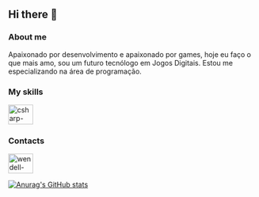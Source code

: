 ## Hi there 👋
### About me

Apaixonado por desenvolvimento e apaixonado por games, hoje eu 
faço o que mais amo, sou um futuro tecnólogo em Jogos Digitais. Estou me 
especializando na área de programação.

### My skills

<a>
<img align="center" alt="csharp-icon" height="40" width="50" src="https://cdn.jsdelivr.net/gh/devicons/devicon/icons/csharp/csharp-original.svg" style="max-width:100%;">
</a>

### Contacts

<a href="https://www.linkedin.com/in/wendell-leao/" target="_blank">
<img align="center" alt="wendell-linkedin" height="40" width="50" src="https://cdn.jsdelivr.net/gh/devicons/devicon/icons/linkedin/linkedin-original.svg" style="max-width:100%;">
</a>


[![Anurag's GitHub stats](https://github-readme-stats.vercel.app/api?username=WendellLeao)](https://github.com/WendellLeao/github-readme-stats)

